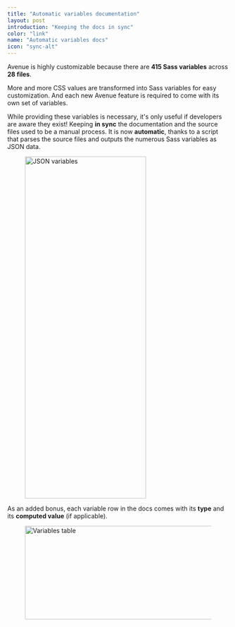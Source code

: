 ```yaml
---
title: "Automatic variables documentation"
layout: post
introduction: "Keeping the docs in sync"
color: "link"
name: "Automatic variables docs"
icon: "sync-alt"
---
```


Avenue is highly customizable because there are **415 Sass variables** across **28 files**.

More and more CSS values are transformed into Sass variables for easy customization. And each new Avenue feature is required to come with its own set of variables.

While providing these variables is necessary, it's only useful if developers are aware they exist! Keeping **in sync** the documentation and the source files used to be a manual process. It is now **automatic**, thanks to a script that parses the source files and outputs the numerous Sass variables as JSON data.

<figure>
  <img src="{{ site.url }}/images/blog/variables/json.png" alt="JSON variables" width="275" height="775">
</figure>

As an added bonus, each variable row in the docs comes with its **type** and its **computed value** (if applicable).

<figure>
  <img src="{{ site.url }}/images/blog/variables/variables-table.png" alt="Variables table" width="597" height="212">
</figure>

